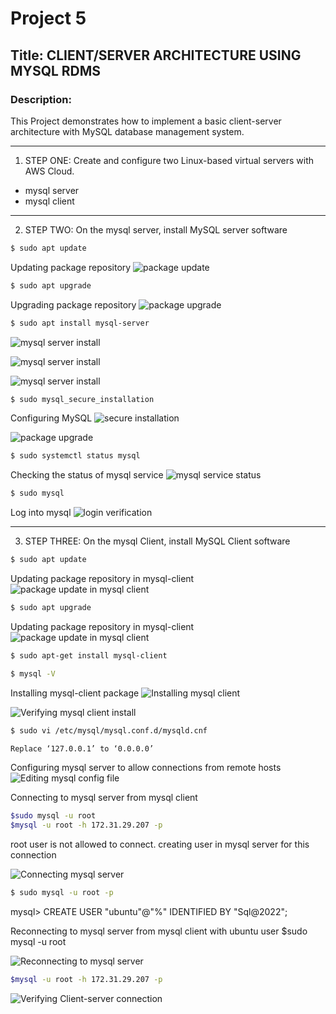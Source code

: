 # Project 5
## Title: CLIENT/SERVER ARCHITECTURE USING MYSQL RDMS
### Description: 
This Project demonstrates how to implement a basic client-server architecture with MySQL database management system. 

<!-- Horizontal Rule -->
----------------------------------------------------

1. STEP ONE: Create and configure two Linux-based virtual servers with AWS Cloud.

* mysql server
* mysql client

<!-- Horizontal Rule -->
----------------------------------------------------

2. STEP TWO: On the mysql server, install MySQL server software

<!-- Code Blocks -->
```bash
$ sudo apt update
```
Updating package repository
![package update](./images5/mysql-server-update.png)

<!-- Code Blocks -->
```bash
$ sudo apt upgrade
```
Upgrading package repository
![package upgrade](./images5/mysql-server-upgrade.png)

<!-- Code Blocks -->
```bash
$ sudo apt install mysql-server
```

![mysql server install](./images5/mysql-server-install.png)

![mysql server install](./images5/mysql-server-install-2.png)

![mysql server install](./images5/mysql-server-install-3.png)

<!-- Code Blocks -->
```bash
$ sudo mysql_secure_installation
```
Configuring MySQL
![secure installation](./images5/mysql-secure-install-1.png)

![package upgrade](./images5/mysql-secure-install-4.png)

<!-- Code Blocks -->
```bash
$ sudo systemctl status mysql
```
Checking the status of mysql service
![mysql service status](./images5/mysql-service-status.png)

<!-- Code Blocks -->
```bash
$ sudo mysql
```
Log into mysql
![login verification](./images5/mysql-login-verification.png)

<!-- Horizontal Rule -->
----------------------------------------------------

3. STEP THREE: On the mysql Client, install MySQL Client software

<!-- Code Blocks -->
```bash
$ sudo apt update
```
Updating package repository in mysql-client
![package update in mysql client](./images5/mysql-client-update.png)

<!-- Code Blocks -->
```bash
$ sudo apt upgrade
```
Updating package repository in mysql-client
![package update in mysql client](./images5/mysql-client-upgrade.png)

<!-- Code Blocks -->
```bash
$ sudo apt-get install mysql-client

$ mysql -V
```
Installing mysql-client package
![Installing mysql client](./images5/mysql-client-install.png)

![Verifying mysql client install](./images5/mysql-client-install-verification.png)

<!-- Code Blocks -->
```bash
$ sudo vi /etc/mysql/mysql.conf.d/mysqld.cnf

Replace ‘127.0.0.1’ to ‘0.0.0.0’

```
Configuring mysql server to allow connections from remote hosts
![Editing mysql config file](./images5/editing-mysql-config-file-1.png)

Connecting to mysql server from mysql client

<!-- Code Blocks -->
```bash
$sudo mysql -u root 
$mysql -u root -h 172.31.29.207 -p
```

root user is not allowed to connect. creating user in mysql server for this connection

![Connecting mysql server](./images5/connecting-to-mysqlserver.png)

<!-- Code Blocks -->
```bash
$ sudo mysql -u root -p
```
mysql> CREATE USER "ubuntu"@"%" IDENTIFIED BY "Sql@2022";

Reconnecting to mysql server from mysql client with ubuntu user
$sudo mysql -u root 

![Reconnecting to mysql server](./images5/connecting-to-mysqlserver-2.png)

<!-- Code Blocks -->
```bash
$mysql -u root -h 172.31.29.207 -p
```

![Verifying Client-server connection](./images5/verifying-login-mysqlserver.png)